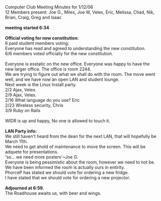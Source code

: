 Computer Club Meeting Minutes for 1/12/06<br>
12 Members present: Joe G.,  Miles, Joe W, Velex, Eric, Melissa, Chad, Nik, Brian, Craig, Greg and Isaac<br>
<br>
<b> meeting started 6:34</b><br>
<br>
<b>Official voting for new constitution:</b><br>
6 paid student members voting:<br>
Everyone has read and agreed to understanding the new constitution.<br>
6/6 members voted officially for the new constitution.<br>
<br>
Everyone is esstatic on the new office. Everyone was happy to have the new larger office. The office is room 2244.<br>
We are trying to figure out what we shall do with the room. The move went well, and we have now an open LAN and student lounge.<br>
Next week is the Linux Install party.<br>
2/2 Ajax, Velex.<br>
2/9 Ajax, Velex.<br>
2/16 What language do you use? Eric<br>
2/23 Wireless security, Chris<br>
3/9 Ruby on Rails<br>
<br>
WIDR is up and happy, No one is allowed to touch it.<br>
<br>
<b>LAN Party info:</b><br>
We still haven't heard from the dean for the next LAN, that will hopefully be March 11th.<br>
We need to get ahold of maintenance to move the screen.  This will be adquete for presentations.<br>
'so... we need more posters'~Joe G.<br>
Everyone is being pessimistic about the room, however we need to not be.  We have been informed the room is actually ours in entirity.<br>
PhorceP has stated we should vote for ordering a new fridge.<br>
I have stated that we should vote for ordering a new projector.<br>
<BR>
<b>Adjourned at 6:59.</b><br>
The Roadhouse awaits us, with beer and wings.<br>

